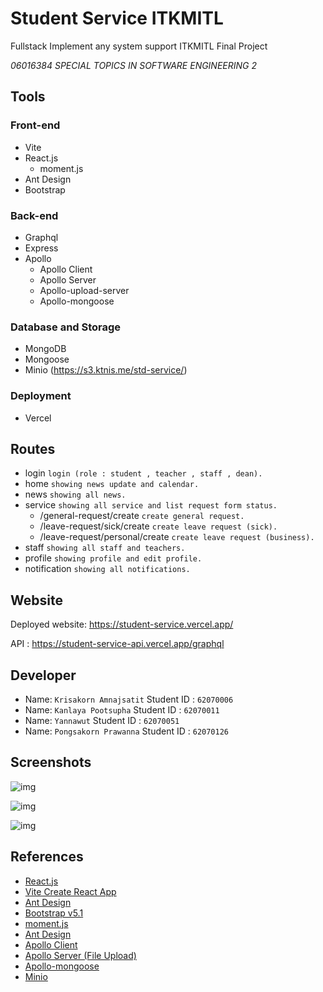 # Student Service ITKMITL
Fullstack Implement any system support ITKMITL Final Project

_06016384 SPECIAL TOPICS IN SOFTWARE ENGINEERING 2_

## Tools

### Front-end
- Vite
- React.js
  - moment.js
- Ant Design
- Bootstrap

### Back-end
- Graphql
- Express
- Apollo
  - Apollo Client
  - Apollo Server
  - Apollo-upload-server
  - Apollo-mongoose

### Database and Storage
- MongoDB
- Mongoose
- Minio (https://s3.ktnis.me/std-service/)

### Deployment
- Vercel

## Routes
- login `login (role : student , teacher , staff , dean).`
- home `showing news update and calendar.`
- news `showing all news.`
- service `showing all service and list request form status.`
  - /general-request/create  `create general request.`
  - /leave-request/sick/create `create leave request (sick).`
  - /leave-request/personal/create `create leave request (business).`
- staff `showing all staff and teachers.`
- profile `showing profile and edit profile.`
- notification `showing all notifications.`

## Website
Deployed website: https://student-service.vercel.app/

API : https://student-service-api.vercel.app/graphql

## Developer
- Name: `Krisakorn Amnajsatit` Student ID : `62070006`
- Name: `Kanlaya Pootsupha` Student ID : `62070011`
- Name: `Yannawut` Student ID : `62070051`
- Name: `Pongsakorn Prawanna` Student ID : `62070126`

## Screenshots

![img](https://i.imgur.com/0pnSMQT.png)

![img](https://i.imgur.com/i3ObIm0.png)

![img](https://i.imgur.com/U3KVufI.png)

## References
- [React.js](https://reactjs.org/)
- [Vite Create React App](https://vitejs.dev/guide/)
- [Ant Design](https://ant.design/)
- [Bootstrap v5.1](https://getbootstrap.com/docs/5.1/getting-started/introduction/)
- [moment.js](https://momentjs.com/)
- [Ant Design](https://ant.design/)
- [Apollo Client](https://www.apollographql.com/docs/react/)
- [Apollo Server (File Upload)](https://www.apollographql.com/docs/apollo-server/data/file-uploads/)
- [Apollo-mongoose](https://www.npmjs.com/package/apollo-mongoose-plugin)
- [Minio](https://docs.min.io/?ref=con)
